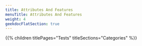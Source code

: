```yaml
---
title: Attributes And Features
menuTitle: Attributes And Features
weight: 4 
geekdocFlatSection: true
---
```


{{% children titlePages="Tests" titleSections="Categories" %}}
